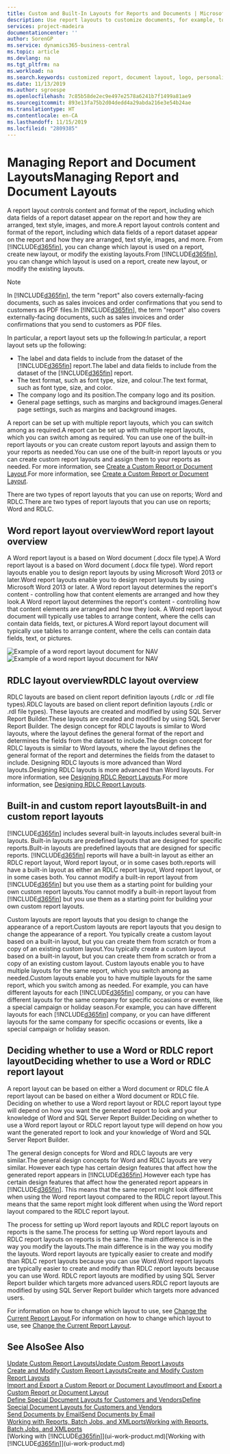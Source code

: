 ```yaml
---
title: Custom and Built-In Layouts for Reports and Documents | Microsoft Docs
description: Use report layouts to customize documents, for example, to personalize the font, logo, or page settings of PDF files you send to customers.
services: project-madeira
documentationcenter: ''
author: SorenGP
ms.service: dynamics365-business-central
ms.topic: article
ms.devlang: na
ms.tgt_pltfrm: na
ms.workload: na
ms.search.keywords: customized report, document layout, logo, personalize
ms.date: 11/13/2019
ms.author: sgroespe
ms.openlocfilehash: 7c85b58de2ec9e497e2578a6241b7f1499a81ae9
ms.sourcegitcommit: 893e13fa75b2d04dedd4a29abda216e3e54b24ae
ms.translationtype: HT
ms.contentlocale: en-CA
ms.lasthandoff: 11/15/2019
ms.locfileid: "2809385"
---
```

# <a name="managing-report-and-document-layouts"></a><span data-ttu-id="637f5-103">Managing Report and Document Layouts</span><span class="sxs-lookup"><span data-stu-id="637f5-103">Managing Report and Document Layouts</span></span>
<span data-ttu-id="637f5-104">A report layout controls content and format of the report, including which data fields of a report dataset appear on the report and how they are arranged, text style, images, and more.</span><span class="sxs-lookup"><span data-stu-id="637f5-104">A report layout controls content and format of the report, including which data fields of a report dataset appear on the report and how they are arranged, text style, images, and more.</span></span> <span data-ttu-id="637f5-105">From [!INCLUDE[d365fin](includes/d365fin_md.md)], you can change which layout is used on a report, create new layout, or modify the existing layouts.</span><span class="sxs-lookup"><span data-stu-id="637f5-105">From [!INCLUDE[d365fin](includes/d365fin_md.md)], you can change which layout is used on a report, create new layout, or modify the existing layouts.</span></span>

> [!NOTE]  
>   <span data-ttu-id="637f5-106">In [!INCLUDE[d365fin](includes/d365fin_md.md)], the term "report" also covers externally-facing documents, such as sales invoices and order confirmations that you send to customers as PDF files.</span><span class="sxs-lookup"><span data-stu-id="637f5-106">In [!INCLUDE[d365fin](includes/d365fin_md.md)], the term "report" also covers externally-facing documents, such as sales invoices and order confirmations that you send to customers as PDF files.</span></span>

<span data-ttu-id="637f5-107">In particular, a report layout sets up the following:</span><span class="sxs-lookup"><span data-stu-id="637f5-107">In particular, a report layout sets up the following:</span></span>

* <span data-ttu-id="637f5-108">The label and data fields to include from the dataset of the [!INCLUDE[d365fin](includes/d365fin_md.md)] report.</span><span class="sxs-lookup"><span data-stu-id="637f5-108">The label and data fields to include from the dataset of the [!INCLUDE[d365fin](includes/d365fin_md.md)] report.</span></span>
* <span data-ttu-id="637f5-109">The text format, such as font type, size, and colour.</span><span class="sxs-lookup"><span data-stu-id="637f5-109">The text format, such as font type, size, and color.</span></span>
* <span data-ttu-id="637f5-110">The company logo and its position.</span><span class="sxs-lookup"><span data-stu-id="637f5-110">The company logo and its position.</span></span>
* <span data-ttu-id="637f5-111">General page settings, such as margins and background images.</span><span class="sxs-lookup"><span data-stu-id="637f5-111">General page settings, such as margins and background images.</span></span>

<span data-ttu-id="637f5-112">A report can be set up with multiple report layouts, which you can switch among as required.</span><span class="sxs-lookup"><span data-stu-id="637f5-112">A report can be set up with multiple report layouts, which you can switch among as required.</span></span> <span data-ttu-id="637f5-113">You can use one of the built-in report layouts or you can create custom report layouts and assign them to your reports as needed.</span><span class="sxs-lookup"><span data-stu-id="637f5-113">You can use one of the built-in report layouts or you can create custom report layouts and assign them to your reports as needed.</span></span> <span data-ttu-id="637f5-114">For more information, see [Create a Custom Report or Document Layout](ui-how-create-custom-report-layout.md).</span><span class="sxs-lookup"><span data-stu-id="637f5-114">For more information, see [Create a Custom Report or Document Layout](ui-how-create-custom-report-layout.md).</span></span>

<span data-ttu-id="637f5-115">There are two types of report layouts that you can use on reports; Word and RDLC.</span><span class="sxs-lookup"><span data-stu-id="637f5-115">There are two types of report layouts that you can use on reports; Word and RDLC.</span></span>

## <a name="word-report-layout-overview"></a><span data-ttu-id="637f5-116">Word report layout overview</span><span class="sxs-lookup"><span data-stu-id="637f5-116">Word report layout overview</span></span>
<span data-ttu-id="637f5-117">A Word report layout is a based on Word document (.docx file type).</span><span class="sxs-lookup"><span data-stu-id="637f5-117">A Word report layout is a based on Word document (.docx file type).</span></span> <span data-ttu-id="637f5-118">Word report layouts enable you to design report layouts by using Microsoft Word 2013 or later.</span><span class="sxs-lookup"><span data-stu-id="637f5-118">Word report layouts enable you to design report layouts by using Microsoft Word 2013 or later.</span></span> <span data-ttu-id="637f5-119">A Word report layout determines the report's content - controlling how that content elements are arranged and how they look.</span><span class="sxs-lookup"><span data-stu-id="637f5-119">A Word report layout determines the report's content - controlling how that content elements are arranged and how they look.</span></span> <span data-ttu-id="637f5-120">A Word report layout document will typically use tables to arrange content, where the cells can contain data fields, text, or pictures.</span><span class="sxs-lookup"><span data-stu-id="637f5-120">A Word report layout document will typically use tables to arrange content, where the cells can contain data fields, text, or pictures.</span></span>

 <span data-ttu-id="637f5-121">![Example of a word report layout document for NAV](media/nav_wordreportlayout_edit_in_word_example.png "NAV_WordReportLayout_Edit_In_Word_Example")</span><span class="sxs-lookup"><span data-stu-id="637f5-121">![Example of a word report layout document for NAV](media/nav_wordreportlayout_edit_in_word_example.png "NAV_WordReportLayout_Edit_In_Word_Example")</span></span>  

## <a name="rdlc-layout-overview"></a><span data-ttu-id="637f5-122">RDLC layout overview</span><span class="sxs-lookup"><span data-stu-id="637f5-122">RDLC layout overview</span></span>
<span data-ttu-id="637f5-123">RDLC layouts are based on client report definition layouts (.rdlc or .rdl file types).</span><span class="sxs-lookup"><span data-stu-id="637f5-123">RDLC layouts are based on client report definition layouts (.rdlc or .rdl file types).</span></span> <span data-ttu-id="637f5-124">These layouts are created and modified by using SQL Server Report Builder.</span><span class="sxs-lookup"><span data-stu-id="637f5-124">These layouts are created and modified by using SQL Server Report Builder.</span></span> <span data-ttu-id="637f5-125">The design concept for RDLC layouts is similar to Word layouts, where the layout defines the general format of the report and determines the fields from the dataset to include.</span><span class="sxs-lookup"><span data-stu-id="637f5-125">The design concept for RDLC layouts is similar to Word layouts, where the layout defines the general format of the report and determines the fields from the dataset to include.</span></span> <span data-ttu-id="637f5-126">Designing RDLC layouts is more advanced than Word layouts.</span><span class="sxs-lookup"><span data-stu-id="637f5-126">Designing RDLC layouts is more advanced than Word layouts.</span></span> <span data-ttu-id="637f5-127">For more information, see [Designing RDLC Report Layouts](/dynamics-nav/Designing-RDLC-Report-Layouts).</span><span class="sxs-lookup"><span data-stu-id="637f5-127">For more information, see [Designing RDLC Report Layouts](/dynamics-nav/Designing-RDLC-Report-Layouts).</span></span>

## <a name="built-in-and-custom-report-layouts"></a><span data-ttu-id="637f5-128">Built-in and custom report layouts</span><span class="sxs-lookup"><span data-stu-id="637f5-128">Built-in and custom report layouts</span></span>
[!INCLUDE[d365fin](includes/d365fin_md.md)] <span data-ttu-id="637f5-129">includes several built-in layouts.</span><span class="sxs-lookup"><span data-stu-id="637f5-129">includes several built-in layouts.</span></span> <span data-ttu-id="637f5-130">Built-in layouts are predefined layouts that are designed for specific reports.</span><span class="sxs-lookup"><span data-stu-id="637f5-130">Built-in layouts are predefined layouts that are designed for specific reports.</span></span> [!INCLUDE[d365fin](includes/d365fin_md.md)] <span data-ttu-id="637f5-131">reports will have a built-in layout as either an RDLC report layout, Word report layout, or in some cases both.</span><span class="sxs-lookup"><span data-stu-id="637f5-131">reports will have a built-in layout as either an RDLC report layout, Word report layout, or in some cases both.</span></span> <span data-ttu-id="637f5-132">You cannot modify a built-in report layout from [!INCLUDE[d365fin](includes/d365fin_md.md)] but you use them as a starting point for building your own custom report layouts.</span><span class="sxs-lookup"><span data-stu-id="637f5-132">You cannot modify a built-in report layout from [!INCLUDE[d365fin](includes/d365fin_md.md)] but you use them as a starting point for building your own custom report layouts.</span></span>

<span data-ttu-id="637f5-133">Custom layouts are report layouts that you design to change the appearance of a report.</span><span class="sxs-lookup"><span data-stu-id="637f5-133">Custom layouts are report layouts that you design to change the appearance of a report.</span></span> <span data-ttu-id="637f5-134">You typically create a custom layout based on a built-in layout, but you can create them from scratch or from a copy of an existing custom layout.</span><span class="sxs-lookup"><span data-stu-id="637f5-134">You typically create a custom layout based on a built-in layout, but you can create them from scratch or from a copy of an existing custom layout.</span></span> <span data-ttu-id="637f5-135">Custom layouts enable you to have multiple layouts for the same report, which you switch among as needed.</span><span class="sxs-lookup"><span data-stu-id="637f5-135">Custom layouts enable you to have multiple layouts for the same report, which you switch among as needed.</span></span> <span data-ttu-id="637f5-136">For example, you can have different layouts for each [!INCLUDE[d365fin](includes/d365fin_md.md)] company, or you can have different layouts for the same company for specific occasions or events, like a special campaign or holiday season.</span><span class="sxs-lookup"><span data-stu-id="637f5-136">For example, you can have different layouts for each [!INCLUDE[d365fin](includes/d365fin_md.md)] company, or you can have different layouts for the same company for specific occasions or events, like a special campaign or holiday season.</span></span>

## <a name="deciding-whether-to-use-a-word-or-rdlc-report-layout"></a><span data-ttu-id="637f5-137">Deciding whether to use a Word or RDLC report layout</span><span class="sxs-lookup"><span data-stu-id="637f5-137">Deciding whether to use a Word or RDLC report layout</span></span>
<span data-ttu-id="637f5-138">A report layout can be based on either a Word document or RDLC file.</span><span class="sxs-lookup"><span data-stu-id="637f5-138">A report layout can be based on either a Word document or RDLC file.</span></span> <span data-ttu-id="637f5-139">Deciding on whether to use a Word report layout or RDLC report layout type will depend on how you want the generated report to look and your knowledge of Word and SQL Server Report Builder.</span><span class="sxs-lookup"><span data-stu-id="637f5-139">Deciding on whether to use a Word report layout or RDLC report layout type will depend on how you want the generated report to look and your knowledge of Word and SQL Server Report Builder.</span></span>

<span data-ttu-id="637f5-140">The general design concepts for Word and RDLC layouts are very similar.</span><span class="sxs-lookup"><span data-stu-id="637f5-140">The general design concepts for Word and RDLC layouts are very similar.</span></span> <span data-ttu-id="637f5-141">However each type has certain design features that affect how the generated report appears in [!INCLUDE[d365fin](includes/d365fin_md.md)].</span><span class="sxs-lookup"><span data-stu-id="637f5-141">However each type has certain design features that affect how the generated report appears in [!INCLUDE[d365fin](includes/d365fin_md.md)].</span></span> <span data-ttu-id="637f5-142">This means that the same report might look different when using the Word report layout compared to the RDLC report layout.</span><span class="sxs-lookup"><span data-stu-id="637f5-142">This means that the same report might look different when using the Word report layout compared to the RDLC report layout.</span></span>

<span data-ttu-id="637f5-143">The process for setting up Word report layouts and RDLC report layouts on reports is the same.</span><span class="sxs-lookup"><span data-stu-id="637f5-143">The process for setting up Word report layouts and RDLC report layouts on reports is the same.</span></span> <span data-ttu-id="637f5-144">The main difference is in the way you modify the layouts.</span><span class="sxs-lookup"><span data-stu-id="637f5-144">The main difference is in the way you modify the layouts.</span></span> <span data-ttu-id="637f5-145">Word report layouts are typically easier to create and modify than RDLC report layouts because you can use Word.</span><span class="sxs-lookup"><span data-stu-id="637f5-145">Word report layouts are typically easier to create and modify than RDLC report layouts because you can use Word.</span></span> <span data-ttu-id="637f5-146">RDLC report layouts are modified by using SQL Server Report builder which targets more advanced users.</span><span class="sxs-lookup"><span data-stu-id="637f5-146">RDLC report layouts are modified by using SQL Server Report builder which targets more advanced users.</span></span>

<span data-ttu-id="637f5-147">For information on how to change which layout to use, see [Change the Current Report Layout](ui-how-change-layout-currently-used-report.md).</span><span class="sxs-lookup"><span data-stu-id="637f5-147">For information on how to change which layout to use, see [Change the Current Report Layout](ui-how-change-layout-currently-used-report.md).</span></span>

## <a name="see-also"></a><span data-ttu-id="637f5-148">See Also</span><span class="sxs-lookup"><span data-stu-id="637f5-148">See Also</span></span>
[<span data-ttu-id="637f5-149">Update Custom Report Layouts</span><span class="sxs-lookup"><span data-stu-id="637f5-149">Update Custom Report Layouts</span></span>](ui-update-report-layouts.md)  
[<span data-ttu-id="637f5-150">Create and Modify Custom Report Layouts</span><span class="sxs-lookup"><span data-stu-id="637f5-150">Create and Modify Custom Report Layouts</span></span>](ui-how-create-custom-report-layout.md)  
[<span data-ttu-id="637f5-151">Import and Export a Custom Report or Document Layout</span><span class="sxs-lookup"><span data-stu-id="637f5-151">Import and Export a Custom Report or Document Layout</span></span>](ui-how-import-and-export-report-layout.md)  
[<span data-ttu-id="637f5-152">Define Special Document Layouts for Customers and Vendors</span><span class="sxs-lookup"><span data-stu-id="637f5-152">Define Special Document Layouts for Customers and Vendors</span></span>](ui-define-customer-vendor-document-layouts.md)  
[<span data-ttu-id="637f5-153">Send Documents by Email</span><span class="sxs-lookup"><span data-stu-id="637f5-153">Send Documents by Email</span></span>](ui-how-send-documents-email.md)  
[<span data-ttu-id="637f5-154">Working with Reports, Batch Jobs, and XMLports</span><span class="sxs-lookup"><span data-stu-id="637f5-154">Working with Reports, Batch Jobs, and XMLports</span></span>](ui-work-report.md)  
<span data-ttu-id="637f5-155">[Working with [!INCLUDE[d365fin](includes/d365fin_md.md)]](ui-work-product.md)</span><span class="sxs-lookup"><span data-stu-id="637f5-155">[Working with [!INCLUDE[d365fin](includes/d365fin_md.md)]](ui-work-product.md)</span></span>  
